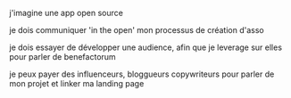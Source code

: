 j'imagine une app open source

je dois communiquer 'in the open' mon processus de création d'asso

je dois essayer de développer une audience, afin que je leverage sur elles pour parler de benefactorum

je peux payer des influenceurs, bloggueurs copywriteurs pour parler de mon projet et linker ma landing page

